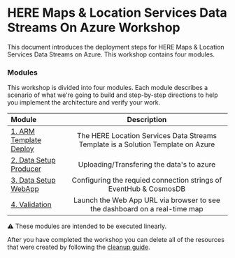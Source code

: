 # HERE Maps & Location Services Data Streams On Azure Workshop

This document introduces the deployment steps for HERE Maps & Location Services Data Streams on Azure. This workshop contains four modules.

### Modules

This workshop is divided into four modules. Each module describes a scenario of
what we're going to build and step-by-step directions to help you implement the
architecture and verify your work.

| Module        | Description |
|:---------------|:-------------:|
| [1. ARM Template Deploy][ARM Template Deploy] | The HERE Location Services Data Streams Template is a Solution Template on Azure  |
| [2. Data Setup Producer][Data_Setup_Producer] | Uploading/Transfering the data's to azure  |
| [3. Data Setup WebApp][Data_Setup_WebApp] | Configuring the requied connection strings of EventHub & CosmosDB  |
| [4. Validation][Validation] | Launch the Web App URL via browser to see the dashboard on a real-time map  |




:warning: These modules are intended to be executed linearly.

After you have completed the workshop you can delete all of the resources that were created by following the [cleanup guide][cleanup].




[ARM Template Deploy]:ARM_Template_Deploy/
[Data_Setup_Producer]:Data_Setup_Producer/
[Data_Setup_WebApp]:Data_Setup_WebApp/
[Validation]:Validation/
[cleanup]: 5_CleanUp/
